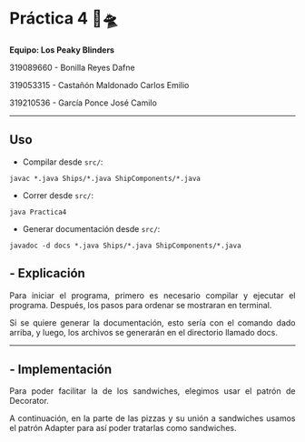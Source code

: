 # **Práctica 4** 🚀🛸

**Equipo: Los Peaky Blinders**

319089660 - Bonilla Reyes Dafne

319053315 - Castañón Maldonado Carlos Emilio

319210536 - García Ponce José Camilo

---

## **Uso**

- Compilar desde `src/`:

```
javac *.java Ships/*.java ShipComponents/*.java
```

- Correr desde `src/`:

```
java Practica4
```

- Generar documentación desde `src/`:

```
javadoc -d docs *.java Ships/*.java ShipComponents/*.java
```

## **- Explicación**

<div align="justify">
Para iniciar el programa, primero es necesario compilar y ejecutar el programa. Después, los pasos para ordenar se mostraran en terminal.
   
Si se quiere generar la documentación, esto sería con el comando dado arriba, y luego, los archivos se generarán en el directorio llamado docs.
</div>

---

## **- Implementación**

<div align="justify">
Para poder facilitar la de los sandwiches, elegimos usar el patrón de Decorator.

A continuación, en la parte de las pizzas y su unión a sandwiches usamos el patrón Adapter para así poder tratarlas como sandwiches.

</div>
